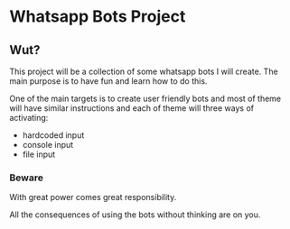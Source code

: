 # Whatsapp Bots Project

## Wut? 
This project will be a collection of some whatsapp bots
I will create. The main purpose is to have fun and learn
how to do this. 

One of the main targets is to create user friendly bots and 
most of theme will have similar instructions and each of theme 
will three ways of activating:
 - hardcoded input
 - console input
 - file input
 
### Beware
With great power comes great responsibility.

All the consequences of using the bots without thinking are
on you.   
